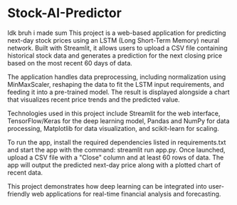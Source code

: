 # Stock-AI-Predictor
Idk bruh i made sum
This project is a web-based application for predicting next-day stock prices using an LSTM (Long Short-Term Memory) neural network. Built with Streamlit, it allows users to upload a CSV file containing historical stock data and generates a prediction for the next closing price based on the most recent 60 days of data.

The application handles data preprocessing, including normalization using MinMaxScaler, reshaping the data to fit the LSTM input requirements, and feeding it into a pre-trained model. The result is displayed alongside a chart that visualizes recent price trends and the predicted value.

Technologies used in this project include Streamlit for the web interface, TensorFlow/Keras for the deep learning model, Pandas and NumPy for data processing, Matplotlib for data visualization, and scikit-learn for scaling.

To run the app, install the required dependencies listed in requirements.txt and start the app with the command: streamlit run app.py. Once launched, upload a CSV file with a "Close" column and at least 60 rows of data. The app will output the predicted next-day price along with a plotted chart of recent data.

This project demonstrates how deep learning can be integrated into user-friendly web applications for real-time financial analysis and forecasting.
